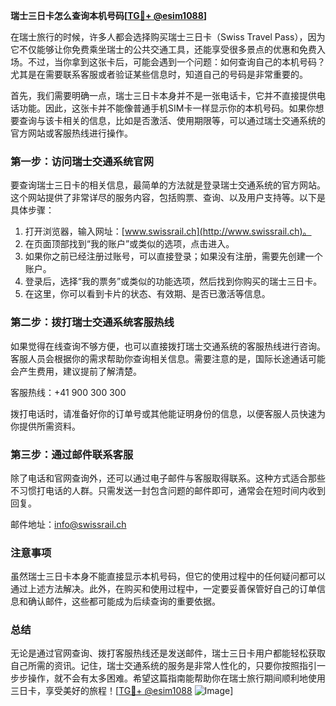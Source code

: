 **瑞士三日卡怎么查询本机号码[[TG💪+ @esim1088](https://t.me/s/esim1088)]**

在瑞士旅行的时候，许多人都会选择购买瑞士三日卡（Swiss Travel Pass），因为它不仅能够让你免费乘坐瑞士的公共交通工具，还能享受很多景点的优惠和免费入场。不过，当你拿到这张卡后，可能会遇到一个问题：如何查询自己的本机号码？尤其是在需要联系客服或者验证某些信息时，知道自己的号码是非常重要的。

首先，我们需要明确一点，瑞士三日卡本身并不是一张电话卡，它并不直接提供电话功能。因此，这张卡并不能像普通手机SIM卡一样显示你的本机号码。如果你想要查询与该卡相关的信息，比如是否激活、使用期限等，可以通过瑞士交通系统的官方网站或客服热线进行操作。

### **第一步：访问瑞士交通系统官网**
要查询瑞士三日卡的相关信息，最简单的方法就是登录瑞士交通系统的官方网站。这个网站提供了非常详尽的服务内容，包括购票、查询、以及用户支持等。以下是具体步骤：

1. 打开浏览器，输入网址：[www.swissrail.ch](http://www.swissrail.ch)。
2. 在页面顶部找到“我的账户”或类似的选项，点击进入。
3. 如果你之前已经注册过账号，可以直接登录；如果没有注册，需要先创建一个账户。
4. 登录后，选择“我的票务”或类似的功能选项，然后找到你购买的瑞士三日卡。
5. 在这里，你可以看到卡片的状态、有效期、是否已激活等信息。

### **第二步：拨打瑞士交通系统客服热线**
如果觉得在线查询不够方便，也可以直接拨打瑞士交通系统的客服热线进行咨询。客服人员会根据你的需求帮助你查询相关信息。需要注意的是，国际长途通话可能会产生费用，建议提前了解清楚。

客服热线：+41 900 300 300

拨打电话时，请准备好你的订单号或其他能证明身份的信息，以便客服人员快速为你提供所需资料。

### **第三步：通过邮件联系客服**
除了电话和官网查询外，还可以通过电子邮件与客服取得联系。这种方式适合那些不习惯打电话的人群。只需发送一封包含问题的邮件即可，通常会在短时间内收到回复。

邮件地址：info@swissrail.ch

### **注意事项**
虽然瑞士三日卡本身不能直接显示本机号码，但它的使用过程中的任何疑问都可以通过上述方法解决。此外，在购买和使用过程中，一定要妥善保管好自己的订单信息和确认邮件，这些都可能成为后续查询的重要依据。

### **总结**
无论是通过官网查询、拨打客服热线还是发送邮件，瑞士三日卡用户都能轻松获取自己所需的资讯。记住，瑞士交通系统的服务是非常人性化的，只要你按照指引一步步操作，就不会有太多困难。希望这篇指南能帮助你在瑞士旅行期间顺利地使用三日卡，享受美好的旅程！[[TG💪+ @esim1088](https://t.me/s/esim1088) ![Image](https://i.postimg.cc/4NQfJmqS/Snipaste-2025-05-13-00-14-12.png)]